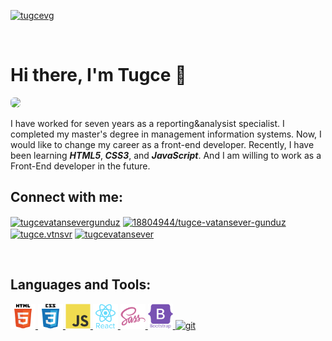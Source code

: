 <p align="left"> <a href="https://github.com/ryo-ma/github-profile-trophy"><img src="https://github-profile-trophy.vercel.app/?username=tugcevg" alt="tugcevg" /></a> 
</p>
<br>

# Hi there, I'm Tugce 👋
<img src="https://intro.rustbridge.com/img/ferris.gif" style="border-radius:6px" width="200">
<br>
<p>
I have worked for seven years as a reporting&analysist specialist. I completed my master's degree in management information systems. Now, I would like to change my career as a front-end developer. Recently, I have been learning <b><i>HTML5</i></b>,<b><i> CSS3</i></b>, and <i><b>JavaScript</i></b>. And I am willing to work as a Front-End developer in the future.
</p>

## Connect with me:
<p align="left">
<a href="https://linkedin.com/in/tugcevatansevergunduz" target="blank"><img align="center" src="https://raw.githubusercontent.com/rahuldkjain/github-profile-readme-generator/master/src/images/icons/Social/linked-in-alt.svg" alt="tugcevatansevergunduz" height="30" width="40" /></a>
<a href="https://stackoverflow.com/users/18804944/tugce-vatansever-gunduz" target="blank"><img align="center" src="https://raw.githubusercontent.com/rahuldkjain/github-profile-readme-generator/master/src/images/icons/Social/stack-overflow.svg" alt="18804944/tugce-vatansever-gunduz" height="30" width="40" /></a>
<a href="https://instagram.com/tugce.vtnsvr" target="blank"><img align="center" src="https://raw.githubusercontent.com/rahuldkjain/github-profile-readme-generator/master/src/images/icons/Social/instagram.svg" alt="tugce.vtnsvr" height="30" width="40" /></a>
<a href="https://www.hackerrank.com/tugcevatansever" target="blank"><img align="center" src="https://raw.githubusercontent.com/rahuldkjain/github-profile-readme-generator/master/src/images/icons/Social/hackerrank.svg" alt="tugcevatansever" height="30" width="40" /></a>
</p>
<br>

## Languages and Tools:
<p align="left">
<a href="https://www.w3schools.com/html/" target="_blank" rel="noreferrer"> <img src="https://raw.githubusercontent.com/devicons/devicon/master/icons/html5/html5-original-wordmark.svg" alt="html5" width="40" height="40"/> </a>
<a href="https://www.w3schools.com/css/" target="_blank" rel="noreferrer"> <img src="https://raw.githubusercontent.com/devicons/devicon/master/icons/css3/css3-original-wordmark.svg" alt="css3" width="40" height="40"/> </a>
<a href="https://developer.mozilla.org/en-US/docs/Web/JavaScript" target="_blank" rel="noreferrer"> <img src="https://raw.githubusercontent.com/devicons/devicon/master/icons/javascript/javascript-original.svg" alt="javascript" width="40" height="40"/> </a>
<a href="https://reactjs.org/" target="_blank" rel="noreferrer"> <img src="https://raw.githubusercontent.com/devicons/devicon/master/icons/react/react-original-wordmark.svg" alt="react" width="40" height="40"/> </a>
<a href="https://sass-lang.com" target="_blank" rel="noreferrer"> <img src="https://raw.githubusercontent.com/devicons/devicon/master/icons/sass/sass-original.svg" alt="sass" width="40" height="40"/> </a>
<a href="https://getbootstrap.com" target="_blank" rel="noreferrer"> <img src="https://raw.githubusercontent.com/devicons/devicon/master/icons/bootstrap/bootstrap-plain-wordmark.svg" alt="bootstrap" width="40" height="40"/> </a>
<a href="https://git-scm.com/" target="_blank" rel="noreferrer"> <img src="https://www.vectorlogo.zone/logos/git-scm/git-scm-icon.svg" alt="git" width="40" height="40"/> </a> 
</p>
<br>

